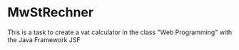 # MwStRechner
This is a task to create a vat calculator in the class "Web Programming" with the Java Framework JSF
